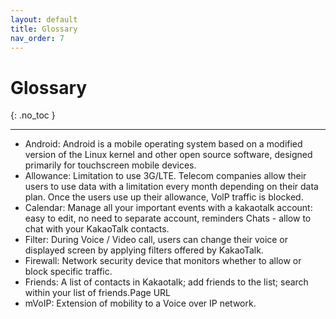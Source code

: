 ```yaml
---
layout: default
title: Glossary
nav_order: 7
---
```


# Glossary
{: .no_toc }

---

- Android: Android is a mobile operating system based on a modified version of the Linux kernel and other open source software, designed primarily for touchscreen mobile devices.
- Allowance: Limitation to use 3G/LTE. Telecom companies allow their users to use data with a limitation every month depending on their data plan. Once the users use up their allowance, VolP traffic is blocked.
- Calendar: Manage all your important events with a kakaotalk account: easy to edit, no need to separate account, reminders
Chats - allow to chat with your KakaoTalk contacts.
- Filter: During Voice / Video call, users can change their voice or displayed screen by applying filters offered by KakaoTalk.
- Firewall: Network security device that monitors whether to allow or block specific traffic.
- Friends: A list of contacts in Kakaotalk; add friends to the list; search within your list of friends.Page URL
- mVoIP: Extension of mobility to a Voice over IP network.
